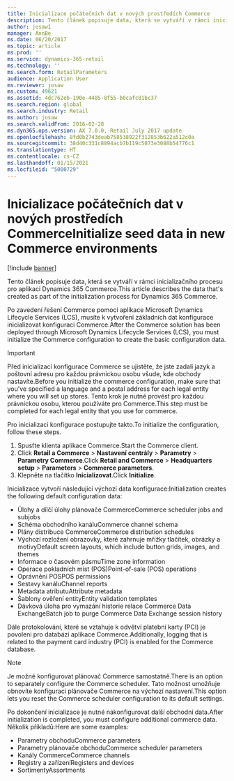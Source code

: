```yaml
---
title: Inicializace počátečních dat v nových prostředích Commerce
description: Tento článek popisuje data, která se vytváří v rámci inicializačního procesu pro aplikaci Dynamics 365 Commerce.
author: josaw1
manager: AnnBe
ms.date: 06/20/2017
ms.topic: article
ms.prod: ''
ms.service: dynamics-365-retail
ms.technology: ''
ms.search.form: RetailParameters
audience: Application User
ms.reviewer: josaw
ms.custom: 49621
ms.assetid: 4dc762eb-190e-4485-8f55-b0cafc81bc37
ms.search.region: global
ms.search.industry: Retail
ms.author: josaw
ms.search.validFrom: 2016-02-28
ms.dyn365.ops.version: AX 7.0.0, Retail July 2017 update
ms.openlocfilehash: 8fd0b2743deab758538922f312853b622a512c0a
ms.sourcegitcommit: 38d40c331c8894acb7b119c5073e3088b54776c1
ms.translationtype: HT
ms.contentlocale: cs-CZ
ms.lasthandoff: 01/15/2021
ms.locfileid: "5000729"
---
```

# <a name="initialize-seed-data-in-new-commerce-environments"></a><span data-ttu-id="1fd68-103">Inicializace počátečních dat v nových prostředích Commerce</span><span class="sxs-lookup"><span data-stu-id="1fd68-103">Initialize seed data in new Commerce environments</span></span>

[!include [banner](includes/banner.md)]

<span data-ttu-id="1fd68-104">Tento článek popisuje data, která se vytváří v rámci inicializačního procesu pro aplikaci Dynamics 365 Commerce.</span><span class="sxs-lookup"><span data-stu-id="1fd68-104">This article describes the data that's created as part of the initialization process for Dynamics 365 Commerce.</span></span>

<span data-ttu-id="1fd68-105">Po zavedení řešení Commerce pomocí aplikace Microsoft Dynamics Lifecycle Services (LCS), musíte k vytvoření základních dat konfigurace inicializovat konfiguraci Commerce.</span><span class="sxs-lookup"><span data-stu-id="1fd68-105">After the Commerce solution has been deployed through Microsoft Dynamics Lifecycle Services (LCS), you must initialize the Commerce configuration to create the basic configuration data.</span></span>

> [!IMPORTANT]
> <span data-ttu-id="1fd68-106">Před inicializací konfigurace Commerce se ujistěte, že jste zadali jazyk a poštovní adresu pro každou právnickou osobu všude, kde obchody nastavíte.</span><span class="sxs-lookup"><span data-stu-id="1fd68-106">Before you initialize the commerce configuration, make sure that you've specified a language and a postal address for each legal entity where you will set up stores.</span></span> <span data-ttu-id="1fd68-107">Tento krok je nutné provést pro každou právnickou osobu, kterou používáte pro Commerce.</span><span class="sxs-lookup"><span data-stu-id="1fd68-107">This step must be completed for each legal entity that you use for commerce.</span></span>

<span data-ttu-id="1fd68-108">Pro inicializaci konfigurace postupujte takto.</span><span class="sxs-lookup"><span data-stu-id="1fd68-108">To initialize the configuration, follow these steps.</span></span>

1. <span data-ttu-id="1fd68-109">Spusťte klienta aplikace Commerce.</span><span class="sxs-lookup"><span data-stu-id="1fd68-109">Start the Commerce client.</span></span>
2. <span data-ttu-id="1fd68-110">Click **Retail a Commerce** &gt; **Nastavení centrály** &gt; **Parametry** &gt; **Parametry Commerce**.</span><span class="sxs-lookup"><span data-stu-id="1fd68-110">Click **Retail and Commerce** &gt; **Headquarters setup** &gt; **Parameters** &gt; **Commerce parameters**.</span></span>
3. <span data-ttu-id="1fd68-111">Klepněte na tlačítko **Inicializovat**.</span><span class="sxs-lookup"><span data-stu-id="1fd68-111">Click **Initialize**.</span></span>

<span data-ttu-id="1fd68-112">Inicializace vytvoří následující výchozí data konfigurace:</span><span class="sxs-lookup"><span data-stu-id="1fd68-112">Initialization creates the following default configuration data:</span></span>

- <span data-ttu-id="1fd68-113">Úlohy a dílčí úlohy plánovače Commerce</span><span class="sxs-lookup"><span data-stu-id="1fd68-113">Commerce scheduler jobs and subjobs</span></span>
- <span data-ttu-id="1fd68-114">Schéma obchodního kanálu</span><span class="sxs-lookup"><span data-stu-id="1fd68-114">Commerce channel schema</span></span>
- <span data-ttu-id="1fd68-115">Plány distribuce Commerce</span><span class="sxs-lookup"><span data-stu-id="1fd68-115">Commerce distribution schedules</span></span>
- <span data-ttu-id="1fd68-116">Výchozí rozložení obrazovky, které zahrnuje mřížky tlačítek, obrázky a motivy</span><span class="sxs-lookup"><span data-stu-id="1fd68-116">Default screen layouts, which include button grids, images, and themes</span></span>
- <span data-ttu-id="1fd68-117">Informace o časovém pásmu</span><span class="sxs-lookup"><span data-stu-id="1fd68-117">Time zone information</span></span>
- <span data-ttu-id="1fd68-118">Operace pokladních míst (POS)</span><span class="sxs-lookup"><span data-stu-id="1fd68-118">Point-of-sale (POS) operations</span></span>
- <span data-ttu-id="1fd68-119">Oprávnění POS</span><span class="sxs-lookup"><span data-stu-id="1fd68-119">POS permissions</span></span>
- <span data-ttu-id="1fd68-120">Sestavy kanálu</span><span class="sxs-lookup"><span data-stu-id="1fd68-120">Channel reports</span></span>
- <span data-ttu-id="1fd68-121">Metadata atributu</span><span class="sxs-lookup"><span data-stu-id="1fd68-121">Attribute metadata</span></span>
- <span data-ttu-id="1fd68-122">Šablony ověření entity</span><span class="sxs-lookup"><span data-stu-id="1fd68-122">Entity validation templates</span></span>
- <span data-ttu-id="1fd68-123">Dávková úloha pro vymazání historie relace Commerce Data Exchange</span><span class="sxs-lookup"><span data-stu-id="1fd68-123">Batch job to purge Commerce Data Exchange session history</span></span>

<span data-ttu-id="1fd68-124">Dále protokolování, které se vztahuje k odvětví platební karty (PCI) je povoleni pro databázi aplikace Commerce.</span><span class="sxs-lookup"><span data-stu-id="1fd68-124">Additionally, logging that is related to the payment card industry (PCI) is enabled for the Commerce database.</span></span>

> [!NOTE]
> <span data-ttu-id="1fd68-125">Je možné konfigurovat plánovač Commerce samostatně.</span><span class="sxs-lookup"><span data-stu-id="1fd68-125">There is an option to separately configure the Commerce scheduler.</span></span> <span data-ttu-id="1fd68-126">Tato možnost umožňuje obnovíte konfiguraci plánovače Commerce na výchozí nastavení.</span><span class="sxs-lookup"><span data-stu-id="1fd68-126">This option lets you reset the Commerce scheduler configuration to its default settings.</span></span>

<span data-ttu-id="1fd68-127">Po dokončení inicializace je nutné nakonfigurovat další obchodní data.</span><span class="sxs-lookup"><span data-stu-id="1fd68-127">After initialization is completed, you must configure additional commerce data.</span></span> <span data-ttu-id="1fd68-128">Několik příkladů:</span><span class="sxs-lookup"><span data-stu-id="1fd68-128">Here are some examples:</span></span>

- <span data-ttu-id="1fd68-129">Parametry obchodu</span><span class="sxs-lookup"><span data-stu-id="1fd68-129">Commerce parameters</span></span>
- <span data-ttu-id="1fd68-130">Parametry plánovače obchodu</span><span class="sxs-lookup"><span data-stu-id="1fd68-130">Commerce scheduler parameters</span></span>
- <span data-ttu-id="1fd68-131">Kanály Commerce</span><span class="sxs-lookup"><span data-stu-id="1fd68-131">Commerce channels</span></span>
- <span data-ttu-id="1fd68-132">Registry a zařízení</span><span class="sxs-lookup"><span data-stu-id="1fd68-132">Registers and devices</span></span>
- <span data-ttu-id="1fd68-133">Sortimenty</span><span class="sxs-lookup"><span data-stu-id="1fd68-133">Assortments</span></span>

